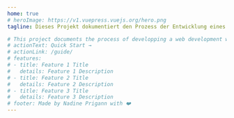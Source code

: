```yaml
---
home: true
# heroImage: https://v1.vuepress.vuejs.org/hero.png
tagline: Dieses Projekt dokumentiert den Prozess der Entwicklung eines Workflows für die Entwicklung von nachhaltigen Websites. Dieser setzt sich aus Aspekten der Permakultur, des Dragon Dreaming und des Design Thinking zusammen.

# This project documents the process of developping a web development workflow based on permacultural principles.
# actionText: Quick Start →
# actionLink: /guide/
# features:
# - title: Feature 1 Title
#   details: Feature 1 Description
# - title: Feature 2 Title
#   details: Feature 2 Description
# - title: Feature 3 Title
#   details: Feature 3 Description
# footer: Made by Nadine Prigann with ❤️
---
```

